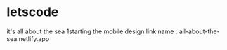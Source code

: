 # letscode
it's all about the sea
1starting the mobile design
link name : all-about-the-sea.netlify.app
